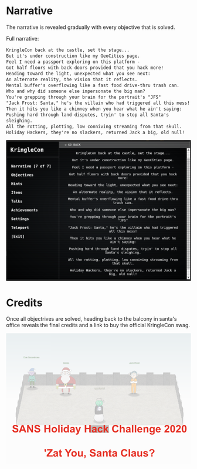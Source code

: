 # Narrative

The narrative is revealed gradually with every objective that is solved.

Full narrative:
```
KringleCon back at the castle, set the stage...
But it's under construction like my GeoCities page.
Feel I need a passport exploring on this platform -
Got half floors with back doors provided that you hack more!
Heading toward the light, unexpected what you see next:
An alternate reality, the vision that it reflects.
Mental buffer's overflowing like a fast food drive-thru trash can.
Who and why did someone else impersonate the big man?
You're grepping through your brain for the portrait's "JFS"
"Jack Frost: Santa," he's the villain who had triggered all this mess!
Then it hits you like a chimney when you hear what he ain't saying:
Pushing hard through land disputes, tryin' to stop all Santa's sleighing.
All the rotting, plotting, low conniving streaming from that skull.
Holiday Hackers, they're no slackers, returned Jack a big, old null!
```

![Narrative](img/finalnarrative.png)

# Credits
Once all objectrives are solved, heading back to the balcony in santa's office reveals the final credits and a  link to buy the official KringleCon swag.

![Credits](img/finalcredits.png)